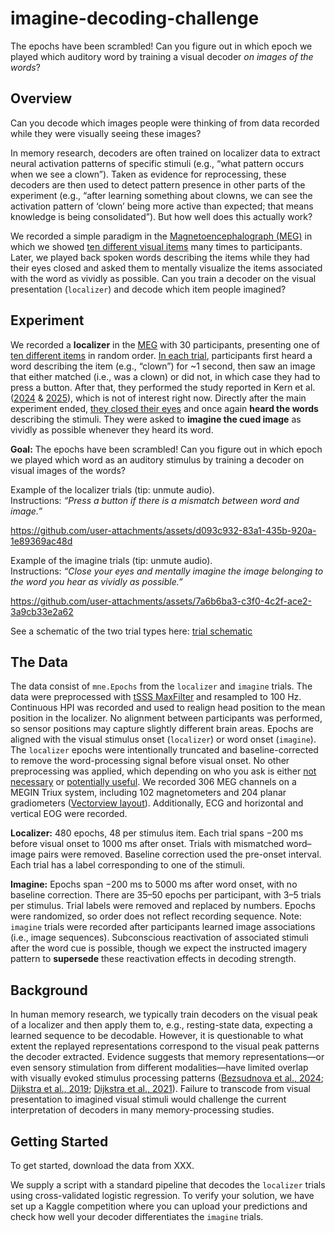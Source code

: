 # imagine-decoding-challenge

The epochs have been scrambled! Can you figure out in which epoch we played which auditory word by training a visual decoder *on images of the words*?

## Overview

Can you decode which images people were thinking of from data recorded while they were visually seeing these images?

In memory research, decoders are often trained on localizer data to extract neural activation patterns of specific stimuli (e.g., “what pattern occurs when we see a clown”). Taken as evidence for reprocessing, these decoders are then used to detect pattern presence in other parts of the experiment (e.g., “after learning something about clowns, we can see the activation pattern of ‘clown’ being more active than expected; that means knowledge is being consolidated”). But how well does this actually work?  

We recorded a simple paradigm in the [Magnetoencephalograph (MEG)](https://en.wikipedia.org/wiki/Magnetoencephalography) in which we showed [ten different visual items](https://github.com/skjerns/imagine-decoding-challenge/blob/main/md_assets/stimuli.png) many times to participants. Later, we played back spoken words describing the items while they had their eyes closed and asked them to mentally visualize the items associated with the word as vividly as possible. Can you train a decoder on the visual presentation (`localizer`) and decode which item people imagined?

## Experiment

We recorded a **localizer** in the [MEG](https://en.wikipedia.org/wiki/Magnetoencephalography) with 30 participants, presenting one of [ten different items](https://github.com/skjerns/imagine-decoding-challenge/blob/main/md_assets/stimuli.png) in random order. [In each trial](md_assets/diagram_localizer.png), participants first heard a word describing the item (e.g., “clown”) for ~1 second, then saw an image that either matched (i.e., was a clown) or did not, in which case they had to press a button. After that, they performed the study reported in Kern et al. ([2024](https://elifesciences.org/articles/93357) & [2025](https://elifesciences.org/reviewed-preprints/108023)), which is not of interest right now. Directly after the main experiment ended, [they closed their eyes](md_assets/diagram_imagine.png) and once again **heard the words** describing the stimuli. They were asked to **imagine the cued image** as vividly as possible whenever they heard its word.

**Goal:** The epochs have been scrambled! Can you figure out in which epoch we played which word as an auditory stimulus by training a decoder on visual images of the words?

Example of the localizer trials (tip: unmute audio).  
Instructions: *“Press a button if there is a mismatch between word and image.”*

https://github.com/user-attachments/assets/d093c932-83a1-435b-920a-1e89369ac48d


Example of the imagine trials (tip: unmute audio).  
Instructions: *“Close your eyes and mentally imagine the image belonging to the word you hear as vividly as possible.”*

https://github.com/user-attachments/assets/7a6b6ba3-c3f0-4c2f-ace2-3a9cb33e2a62

See a schematic of the two trial types here: [trial schematic](md_assets/diagram_trials.png)

## The Data

The data consist of `mne.Epochs` from the `localizer` and `imagine` trials. The data were preprocessed with [tSSS MaxFilter](https://imaging.mrc-cbu.cam.ac.uk/meg/Maxfilter) and resampled to 100 Hz. Continuous HPI was recorded and used to realign head position to the mean position in the localizer. No alignment between participants was performed, so sensor positions may capture slightly different brain areas. Epochs are aligned with the visual stimulus onset (`localizer`) or word onset (`imagine`). The `localizer` epochs were intentionally truncated and baseline-corrected to remove the word-processing signal before visual onset. No other preprocessing was applied, which depending on who you ask is either [not necessary](https://www.nature.com/articles/s41598-023-27528-0) or [potentially useful](https://www.nature.com/articles/s42003-025-08464-3). We recorded 306 MEG channels on a MEGIN Triux system, including 102 magnetometers and 204 planar gradiometers ([Vectorview layout](https://mne.tools/stable/generated/mne.channels.Layout.html#mne-channels-layout)). Additionally, ECG and horizontal and vertical EOG were recorded.

**Localizer:** 480 epochs, 48 per stimulus item. Each trial spans −200 ms before visual onset to 1000 ms after onset. Trials with mismatched word–image pairs were removed. Baseline correction used the pre-onset interval. Each trial has a label corresponding to one of the stimuli.

**Imagine:** Epochs span −200 ms to 5000 ms after word onset, with no baseline correction. There are 35–50 epochs per participant, with 3–5 trials per stimulus. Trial labels were removed and replaced by numbers. Epochs were randomized, so order does not reflect recording sequence. Note: `imagine` trials were recorded after participants learned image associations (i.e., image sequences). Subconscious reactivation of associated stimuli after the word cue is possible, though we expect the instructed imagery pattern to **supersede** these reactivation effects in decoding strength.

## Background

In human memory research, we typically train decoders on the visual peak of a localizer and then apply them to, e.g., resting-state data, expecting a learned sequence to be decodable. However, it is questionable to what extent the replayed representations correspond to the visual peak patterns the decoder extracted. Evidence suggests that memory representations—or even sensory stimulation from different modalities—have limited overlap with visually evoked stimulus processing patterns ([Bezsudnova et al., 2024](https://direct.mit.edu/jocn/article/36/8/1760/121050); [Dijkstra et al., 2019](https://www.cell.com/trends/cognitive-sciences/abstract/S1364-6613(19)30059-2); [Dijkstra et al., 2021](https://www.eneuro.org/content/8/5/ENEURO.0228-21.2021.abstract)). Failure to transcode from visual presentation to imagined visual stimuli would challenge the current interpretation of decoders in many memory-processing studies.

## Getting Started

To get started, download the data from XXX.

We supply a script with a standard pipeline that decodes the `localizer` trials using cross-validated logistic regression. To verify your solution, we have set up a Kaggle competition where you can upload your predictions and check how well your decoder differentiates the `imagine` trials.
